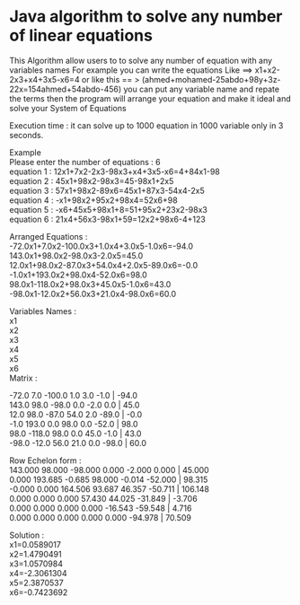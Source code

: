 # Java algorithm to solve any number of linear equations

This Algorithm allow users to to solve any number of equation with any variables names
For example you can write the equations Like ==> x1+x2-2x3+x4+3x5-x6=4
or like this == > (ahmed+mohamed-25abdo+98y+3z-22x=154ahmed+54abdo-456)
you can put any variable name and repate the terms then the program will arrange your equation and make it ideal and solve your System of Equations

Execution time : it can solve up to 1000 equation in 1000 variable only in 3 seconds.


Example
</br>
Please enter the number of equations : 6
</br>
equation 1 : 12x1+7x2-2x3-98x3+x4+3x5-x6=4+84x1-98
</br>
equation 2 : 45x1+98x2-98x3=45-98x1+2x5
</br>
equation 3 : 57x1+98x2-89x6=45x1+87x3-54x4-2x5
</br>
equation 4 : -x1+98x2+95x2+98x4=52x6+98
</br>
equation 5 : -x6+45x5+98x1+8=51+95x2+23x2-98x3
</br>
equation 6 : 21x4+56x3-98x1+59=12x2+98x6-4+123
</br>

Arranged Equations : 
</br>
-72.0x1+7.0x2-100.0x3+1.0x4+3.0x5-1.0x6=-94.0
</br>
143.0x1+98.0x2-98.0x3-2.0x5=45.0
</br>
12.0x1+98.0x2-87.0x3+54.0x4+2.0x5-89.0x6=-0.0
</br>
-1.0x1+193.0x2+98.0x4-52.0x6=98.0
</br>
98.0x1-118.0x2+98.0x3+45.0x5-1.0x6=43.0
</br>
-98.0x1-12.0x2+56.0x3+21.0x4-98.0x6=60.0
</br>

Variables Names : 
</br>
x1
</br>
x2
</br>
x3
</br>
x4
</br>
x5
</br>
x6
</br>
Matrix : 
</br>

-72.0   7.0   -100.0   1.0   3.0   -1.0   |  -94.0
</br>
143.0   98.0   -98.0   0.0   -2.0   0.0   |  45.0
</br>
12.0   98.0   -87.0   54.0   2.0   -89.0   |  -0.0
</br>
-1.0   193.0   0.0   98.0   0.0   -52.0   |  98.0
</br>
98.0   -118.0   98.0   0.0   45.0   -1.0   |  43.0
</br>
-98.0   -12.0   56.0   21.0   0.0   -98.0   |  60.0
</br>

Row Echelon form : 
</br>
143.000 98.000 -98.000 0.000 -2.000 0.000 | 45.000
</br>
0.000 193.685 -0.685 98.000 -0.014 -52.000 | 98.315
</br>
-0.000 0.000 164.506 93.687 46.357 -50.711 | 106.148
</br>
0.000 0.000 0.000 57.430 44.025 -31.849 | -3.706
</br>
0.000 0.000 0.000 0.000 -16.543 -59.548 | 4.716
</br>
0.000 0.000 0.000 0.000 0.000 -94.978 | 70.509
</br>


Solution : 
</br>
x1=0.0589017
</br>
x2=1.4790491
</br>
x3=1.0570984
</br>
x4=-2.3061304
</br>
x5=2.3870537
</br>
x6=-0.7423692
</br>
